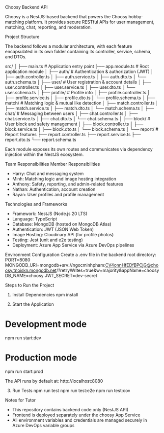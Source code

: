 Choosy Backend API

Choosy is a NestJS-based backend that powers the Choosy hobby-matching platform. It provides secure RESTful APIs for user management, matching, chat, reporting, and moderation.

Project Structure

The backend follows a modular architecture, with each feature encapsulated in its own folder containing its controller, service, schema, and DTOs.

src/
│
├── main.ts                   # Application entry point
├── app.module.ts              # Root application module
│
├── auth/                      # Authentication & authorization (JWT)
│   ├── auth.controller.ts
│   ├── auth.service.ts
│   ├── auth.dto.ts
│   └── auth.schema.ts
│
├── user/                      # User registration & account details
│   ├── user.controller.ts
│   ├── user.service.ts
│   ├── user.dto.ts
│   └── user.schema.ts
│
├── profile/                   # Profile info
│   ├── profile.controller.ts
│   ├── profile.service.ts
│   ├── profile.dto.ts
│   └── profile.schema.ts
│
├── match/                     # Matching logic & mutual like detection
│   ├── match.controller.ts
│   ├── match.service.ts
│   ├── match.dto.ts
│   └── match.schema.ts
│
├── chat/                      # Messaging between users
│   ├── chat.controller.ts
│   ├── chat.service.ts
│   ├── chat.dto.ts
│   └── chat.schema.ts
│
├── block/                     # User block and safety management
│   ├── block.controller.ts
│   ├── block.service.ts
│   ├── block.dto.ts
│   └── block.schema.ts
│
└── report/                    # Report features
    ├── report.controller.ts
    ├── report.service.ts
    ├── report.dto.ts
    └── report.schema.ts


Each module exposes its own routes and communicates via dependency injection within the NestJS ecosystem.

Team Responsibilities
Member	Responsibilities
- Harry:	Chat and messaging system
- Minh:	Matching logic and image hosting integration
- Anthony:	Safety, reporting, and admin-related features
- Nathan:	Authentication, account creation
- Rayan:	User profiles and profile management

Technologies and Frameworks
- Framework: NestJS (Node.js 20 LTS)
- Language: TypeScript
- Database: MongoDB (hosted on MongoDB Atlas)
- Authentication: JWT (JSON Web Token)
- Image Hosting: Cloudinary API (for profile photos)
- Testing: Jest (unit and e2e testing)
- Deployment: Azure App Service via Azure DevOps pipelines


Environment Configuration
Create a .env file in the backend root directory:
PORT=8080
MONGODB_URI=mongodb+srv://ngocminhpham:CV4onnHfEDfBPCjG@choosy.tnoiskn.mongodb.net/?retryWrites=true&w=majority&appName=choosy
DB_NAME=choosy
JWT_SECRET=dev-secret


Steps to Run the Project
1. Install Dependencies
npm install

2. Start the Application
# Development mode
npm run start:dev

# Production mode
npm run start:prod


The API runs by default at:
http://localhost:8080

3. Run Tests
npm run test
npm run test:e2e
npm run test:cov


Notes for Tutor
- This repository contains backend code only (NestJS API)
- Frontend is deployed separately under the choosy App Service
- All environment variables and credentials are managed securely in Azure DevOps variable groups